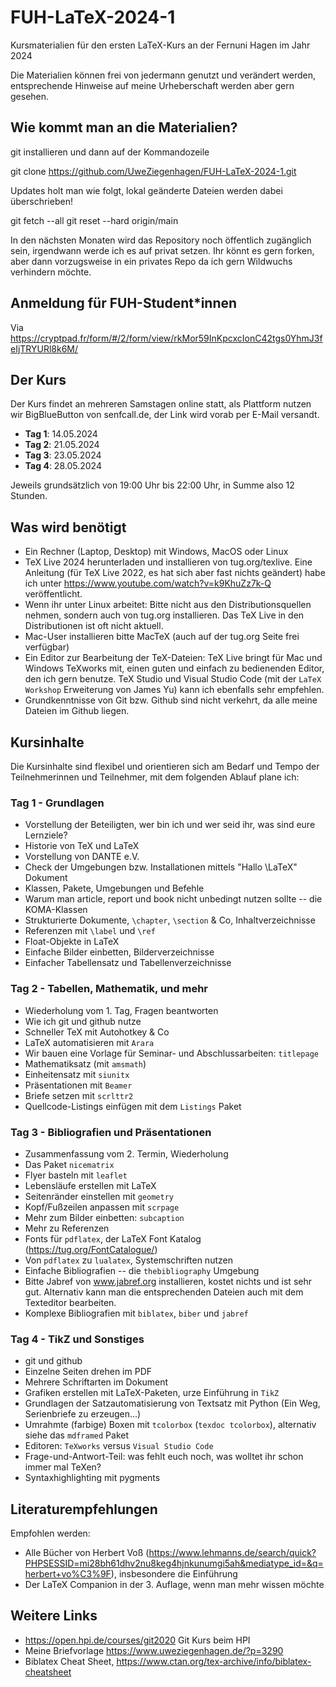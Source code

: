 # FUH-LaTeX-2024-1

Kursmaterialien für den ersten LaTeX-Kurs an der Fernuni Hagen im Jahr 2024

Die Materialien können frei von jedermann genutzt und verändert werden, entsprechende Hinweise auf meine Urheberschaft werden aber gern gesehen.

## Wie kommt man an die Materialien?

git installieren und dann auf der Kommandozeile

git clone https://github.com/UweZiegenhagen/FUH-LaTeX-2024-1.git

Updates holt man wie folgt, lokal geänderte Dateien werden dabei überschrieben!

git fetch --all
git reset --hard origin/main

In den nächsten Monaten wird das Repository noch öffentlich zugänglich sein, 
irgendwann werde ich es auf privat setzen. Ihr könnt es gern forken, aber dann
vorzugsweise in ein privates Repo da ich gern Wildwuchs verhindern möchte.

## Anmeldung für FUH-Student*innen

Via https://cryptpad.fr/form/#/2/form/view/rkMor59InKpcxcIonC42tgs0YhmJ3feIjTRYURl8k6M/

## Der Kurs

Der Kurs findet an mehreren Samstagen online statt, als Plattform nutzen wir BigBlueButton von senfcall.de, der Link wird vorab per E-Mail versandt.

* **Tag 1**: 14.05.2024
* **Tag 2**: 21.05.2024
* **Tag 3**: 23.05.2024
* **Tag 4**: 28.05.2024

Jeweils grundsätzlich von 19:00 Uhr bis 22:00 Uhr, in Summe also 12 Stunden.

## Was wird benötigt

* Ein Rechner (Laptop, Desktop) mit Windows, MacOS oder Linux
* TeX Live 2024 herunterladen und installieren von tug.org/texlive. Eine Anleitung (für TeX Live 2022, es hat sich aber fast nichts geändert) habe ich unter https://www.youtube.com/watch?v=k9KhuZz7k-Q veröffentlicht.
* Wenn ihr unter Linux arbeitet: Bitte nicht aus den Distributionsquellen nehmen, sondern auch von tug.org installieren. Das TeX Live in den Distributionen ist oft nicht aktuell. 
* Mac-User installieren bitte MacTeX (auch auf der tug.org Seite frei verfügbar)
* Ein Editor zur Bearbeitung der TeX-Dateien: TeX Live bringt für Mac und Windows TeXworks mit, einen guten und einfach zu bedienenden Editor, den ich gern benutze. TeX Studio und Visual Studio Code (mit der ``LaTeX Workshop`` Erweiterung von James Yu) kann ich ebenfalls sehr empfehlen.
* Grundkenntnisse von Git bzw. Github sind nicht verkehrt, da alle meine Dateien im Github liegen.

## Kursinhalte

Die Kursinhalte sind flexibel und orientieren sich am Bedarf und Tempo der Teilnehmerinnen und Teilnehmer, mit dem folgenden Ablauf plane ich:

### Tag 1 - Grundlagen

* Vorstellung der Beteiligten, wer bin ich und wer seid ihr, was sind eure Lernziele?
* Historie von TeX und LaTeX
* Vorstellung von DANTE e.V.
* Check der Umgebungen bzw. Installationen mittels "Hallo \LaTeX" Dokument
* Klassen, Pakete, Umgebungen und Befehle
* Warum man article, report und book nicht unbedingt nutzen sollte -- die KOMA-Klassen
* Strukturierte Dokumente, ``\chapter``, ``\section`` & Co, Inhaltverzeichnisse
* Referenzen mit ``\label`` und ``\ref``
* Float-Objekte in LaTeX
* Einfache Bilder einbetten, Bilderverzeichnisse
* Einfacher Tabellensatz und Tabellenverzeichnisse


### Tag 2 - Tabellen, Mathematik, und mehr

* Wiederholung vom 1. Tag, Fragen beantworten
* Wie ich git und github nutze
* Schneller TeX mit Autohotkey & Co
* LaTeX automatisieren mit ``Arara``
* Wir bauen eine Vorlage für Seminar- und Abschlussarbeiten: ``titlepage``
* Mathematiksatz (mit ``amsmath``)
* Einheitensatz mit ``siunitx``
* Präsentationen mit ``Beamer``
* Briefe setzen mit ``scrlttr2``
* Quellcode-Listings einfügen mit dem ``Listings`` Paket


### Tag 3 - Bibliografien und Präsentationen

* Zusammenfassung vom 2. Termin, Wiederholung
* Das Paket ``nicematrix``
* Flyer basteln mit ``leaflet``
* Lebensläufe erstellen mit LaTeX
* Seitenränder einstellen mit ``geometry``
* Kopf/Fußzeilen anpassen mit ``scrpage``
* Mehr zum Bilder einbetten: ``subcaption`` 
* Mehr zu Referenzen
* Fonts für ``pdflatex``, der LaTeX Font Katalog (https://tug.org/FontCatalogue/)
* Von ``pdflatex`` zu ``lualatex``, Systemschriften nutzen
* Einfache Bibliografien -- die ``thebibliography`` Umgebung
* Bitte Jabref von www.jabref.org installieren, kostet nichts und ist sehr gut. Alternativ kann man die entsprechenden Dateien auch mit dem Texteditor bearbeiten.
* Komplexe Bibliografien mit ``biblatex``, ``biber`` und ``jabref``

### Tag 4 - TikZ und Sonstiges

* git und github
* Einzelne Seiten drehen im PDF
* Mehrere Schriftarten im Dokument
* Grafiken erstellen mit LaTeX-Paketen, urze Einführung in ``TikZ``
* Grundlagen der Satzautomatisierung von Textsatz mit Python (Ein Weg, Serienbriefe zu erzeugen...)
* Umrahmte (farbige) Boxen mit ``tcolorbox`` (``texdoc tcolorbox``), alternativ siehe das ``mdframed`` Paket
* Editoren: ``TeXworks`` versus ``Visual Studio Code`` 
* Frage-und-Antwort-Teil: was fehlt euch noch, was wolltet ihr schon immer mal TeXen?
* Syntaxhighlighting mit pygments


## Literaturempfehlungen

Empfohlen werden:

* Alle Bücher von Herbert Voß (https://www.lehmanns.de/search/quick?PHPSESSID=mi28bh61dhv2nu8keg4hjnkunumgi5ah&mediatype_id=&q=herbert+vo%C3%9F), insbesondere die Einführung
* Der LaTeX Companion in der 3. Auflage, wenn man mehr wissen möchte
 
## Weitere Links

* https://open.hpi.de/courses/git2020 Git Kurs beim HPI
* Meine Briefvorlage https://www.uweziegenhagen.de/?p=3290
* Biblatex Cheat Sheet, https://www.ctan.org/tex-archive/info/biblatex-cheatsheet

